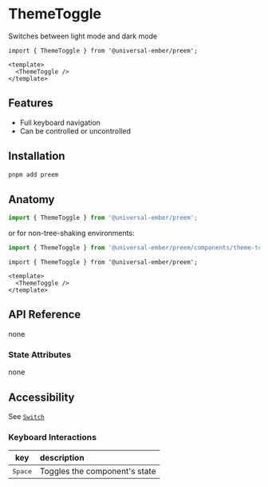 # ThemeToggle

Switches between light mode and dark mode


```gjs live preview no-shadow
import { ThemeToggle } from '@universal-ember/preem';

<template>
  <ThemeToggle />
</template>
```


## Features 

* Full keyboard navigation 
* Can be controlled or uncontrolled


## Installation 

```bash 
pnpm add preem 
```

## Anatomy

```js 
import { ThemeToggle } from '@universal-ember/preem';
```

or for non-tree-shaking environments:
```js 
import { ThemeToggle } from '@universal-ember/preem/components/theme-toggle';
```


```gjs 
import { ThemeToggle } from '@universal-ember/preem';

<template>
  <ThemeToggle />
</template>
```


## API Reference

none

### State Attributes

none

## Accessibility

See [`Switch`](https://ember-primitives.pages.dev/3-components/switch)

### Keyboard Interactions

| key | description |  
| :---: | :----------- |  
| <kbd>Space</kbd> | Toggles the component's state |  

